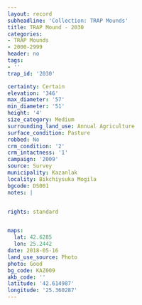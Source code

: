 ```yaml
---
layout: record
subheadline: 'Collection: TRAP Mounds'
title: TRAP Mound - 2030
categories:
- TRAP Mounds
- 2000-2999
header: no
tags:
- ''
trap_id: '2030'

certainty: Certain
elevation: '346'
max_diameter: '57'
min_diameter: '51'
height: '4'
size_category: Medium
surrounding_land_use: Annual Agriculture
surface_condition: Pasture
robbed: No
crm_condition: '2'
crm_intactness: '1'
campaign: '2009'
source: Survey
municipality: Kazanlak
locality: Bikchiysuka Mogila
bgcode: DS001
notes: |


rights: standard


maps:
  lat: 42.6285
  lon: 25.2442
date: 2018-05-16
land_use_source: Photo
photo: Good
bg_code: KAZ009
akb_code: ''
latitude: '42.614987'
longitude: '25.360287'
---
```

